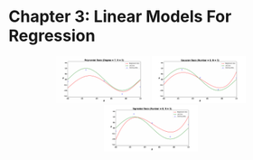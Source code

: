 # Chapter 3: Linear Models For Regression 

</p>
<p align="center">
  <img width="33%" src="ploy_animation.gif" />
  <img width="33%" src="gauss_animation.gif" />
  <img width="33%" src="sig_animation.gif" />
</p>
